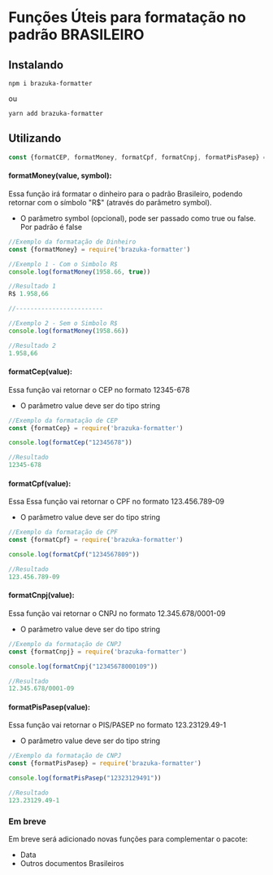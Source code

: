 # Funções Úteis para formatação no padrão BRASILEIRO

## Instalando
```shell
npm i brazuka-formatter
```
ou
```shell
yarn add brazuka-formatter
```

## Utilizando
```js
const {formatCEP, formatMoney, formatCpf, formatCnpj, formatPisPasep} = require('brazuka-formatter')
```

#### formatMoney(value, symbol):
Essa função irá formatar o dinheiro para o padrão Brasileiro, podendo retornar com o símbolo "R$" (através do parâmetro symbol). 
- O parâmetro symbol (opcional), pode ser passado como true ou false. Por padrão é false 

```js
//Exemplo da formatação de Dinheiro
const {formatMoney} = require('brazuka-formatter')

//Exemplo 1 - Com o Simbolo R$
console.log(formatMoney(1958.66, true))

//Resultado 1
R$ 1.958,66

//------------------------

//Exemplo 2 - Sem o Simbolo R$
console.log(formatMoney(1958.66))

//Resultado 2
1.958,66
```

#### formatCep(value): 
Essa função vai retornar o CEP no formato 12345-678 
- O parâmetro value deve ser do tipo string

```js
//Exemplo da formatação de CEP
const {formatCep} = require('brazuka-formatter')

console.log(formatCep("12345678"))

//Resultado
12345-678
```

#### formatCpf(value): 
Essa Essa função vai retornar o CPF no formato 123.456.789-09 
- O parâmetro value deve ser do tipo string


```js
//Exemplo da formatação de CPF
const {formatCpf} = require('brazuka-formatter')

console.log(formatCpf("1234567809"))

//Resultado
123.456.789-09
```

#### formatCnpj(value): 
Essa função vai retornar o CNPJ no formato 12.345.678/0001-09
- O parâmetro value deve ser do tipo string

```js
//Exemplo da formatação de CNPJ
const {formatCnpj} = require('brazuka-formatter')

console.log(formatCnpj("12345678000109"))

//Resultado
12.345.678/0001-09
```





#### formatPisPasep(value): 
Essa função vai retornar o PIS/PASEP no formato 123.23129.49-1
- O parâmetro value deve ser do tipo string

```js
//Exemplo da formatação de CNPJ
const {formatPisPasep} = require('brazuka-formatter')

console.log(formatPisPasep("12323129491"))

//Resultado
123.23129.49-1
```


### Em breve
Em breve será adicionado novas funções para complementar o pacote:
- Data
- Outros documentos Brasileiros
